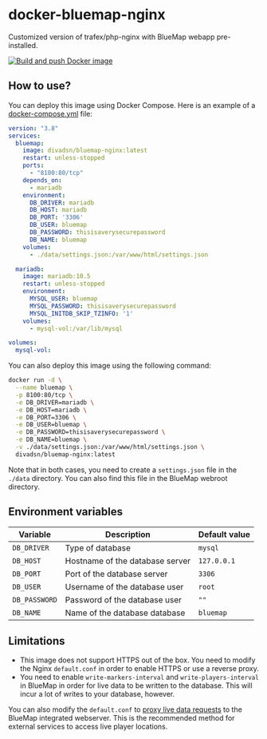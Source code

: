 # docker-bluemap-nginx
Customized version of trafex/php-nginx with BlueMap webapp pre-installed.

[![Build and push Docker image](https://github.com/divadsn/docker-bluemap-nginx/actions/workflows/docker-build.yml/badge.svg)](https://github.com/divadsn/docker-bluemap-nginx/actions/workflows/docker-build.yml)

## How to use?
You can deploy this image using Docker Compose. Here is an example of a [docker-compose.yml](https://github.com/divadsn/docker-bluemap-nginx/blob/master/docker-compose.yml) file:
```yaml
version: "3.8"
services:
  bluemap:
    image: divadsn/bluemap-nginx:latest
    restart: unless-stopped
    ports:
      - "8100:80/tcp"
    depends_on:
      - mariadb
    environment:
      DB_DRIVER: mariadb
      DB_HOST: mariadb
      DB_PORT: '3306'
      DB_USER: bluemap
      DB_PASSWORD: thisisaverysecurepassword
      DB_NAME: bluemap
    volumes:
      - ./data/settings.json:/var/www/html/settings.json

  mariadb:
    image: mariadb:10.5
    restart: unless-stopped
    environment:
      MYSQL_USER: bluemap
      MYSQL_PASSWORD: thisisaverysecurepassword
      MYSQL_INITDB_SKIP_TZINFO: '1'
    volumes:
      - mysql-vol:/var/lib/mysql

volumes:
  mysql-vol:
```

You can also deploy this image using the following command:
```bash
docker run -d \
  --name bluemap \
  -p 8100:80/tcp \
  -e DB_DRIVER=mariadb \
  -e DB_HOST=mariadb \
  -e DB_PORT=3306 \
  -e DB_USER=bluemap \
  -e DB_PASSWORD=thisisaverysecurepassword \
  -e DB_NAME=bluemap \
  -v ./data/settings.json:/var/www/html/settings.json \
  divadsn/bluemap-nginx:latest
```

Note that in both cases, you need to create a `settings.json` file in the `./data` directory. You can also find this file in the BlueMap webroot directory.

## Environment variables
| Variable      | Description                     | Default value |
|---------------|---------------------------------|---------------|
| `DB_DRIVER`   | Type of database                | `mysql`       |
| `DB_HOST`     | Hostname of the database server | `127.0.0.1`   |
| `DB_PORT`     | Port of the database server     | `3306`        |
| `DB_USER`     | Username of the database user   | `root`        |
| `DB_PASSWORD` | Password of the database user   | `""`          |
| `DB_NAME`     | Name of the database database   | `bluemap`     |

## Limitations
- This image does not support HTTPS out of the box. You need to modify the Nginx `default.conf` in order to enable HTTPS or use a reverse proxy.
- You need to enable `write-markers-interval` and `write-players-interval` in BlueMap in order for live data to be written to the database.  This will incur a lot of writes to your database, however.

You can also modify the `default.conf` to [proxy live data requests](https://bluemap.bluecolored.de/wiki/webserver/ExternalWebserversSQL.html) to the BlueMap integrated webserver.  This is the recommended method for external services to access live player locations.
